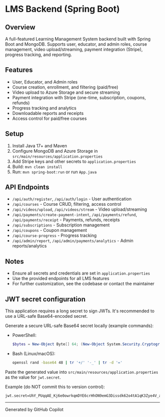 # LMS Backend (Spring Boot)

## Overview
A full-featured Learning Management System backend built with Spring Boot and MongoDB. Supports user, educator, and admin roles, course management, video upload/streaming, payment integration (Stripe), progress tracking, and reporting.

## Features
- User, Educator, and Admin roles
- Course creation, enrollment, and filtering (paid/free)
- Video upload to Azure Storage and secure streaming
- Payment integration with Stripe (one-time, subscription, coupons, refunds)
- Progress tracking and analytics
- Downloadable reports and receipts
- Access control for paid/free courses

## Setup
1. Install Java 17+ and Maven
2. Configure MongoDB and Azure Storage in `src/main/resources/application.properties`
3. Add Stripe keys and other secrets to `application.properties`
4. Build: `mvn clean install`
5. Run: `mvn spring-boot:run` or run `App.java`

## API Endpoints
- `/api/auth/register`, `/api/auth/login` - User authentication
- `/api/courses` - Course CRUD, filtering, access control
- `/api/videos/upload`, `/api/videos/stream` - Video upload/streaming
- `/api/payments/create-payment-intent`, `/api/payments/refund`, `/api/payments/receipt` - Payments, refunds, receipts
- `/api/subscriptions` - Subscription management
- `/api/coupons` - Coupon management
- `/api/course-progress` - Progress tracking
- `/api/admin/report`, `/api/admin/payments/analytics` - Admin reports/analytics

## Notes
- Ensure all secrets and credentials are set in `application.properties`
- Use the provided endpoints for all LMS features
- For further customization, see the codebase or contact the maintainer

## JWT secret configuration
This application requires a long secret to sign JWTs. It's recommended to use a URL-safe Base64-encoded secret.

Generate a secure URL-safe Base64 secret locally (example commands):

- PowerShell:
	```powershell
	$bytes = New-Object Byte[] 64; (New-Object System.Security.Cryptography.RNGCryptoServiceProvider).GetBytes($bytes); $s = [Convert]::ToBase64String($bytes); $s = $s -replace '\+','-' -replace '/','_' -replace '=+$',''; Write-Output $s
	```

- Bash (Linux/macOS):
	```bash
	openssl rand -base64 48 | tr '+/' '-_' | tr -d '='
	```

Paste the generated value into `src/main/resources/application.properties` as the value for `jwt.secret`.

Example (do NOT commit this to version control):
```
jwt.secret=UhY_PUqqAE_Kj6e0owrkqmDYE6crHhON9emG3Dissdk62o4tA1qK3Zye4V_aneZuTjW20YWnhAzfp199iken_w
```

---
Generated by GitHub Copilot
